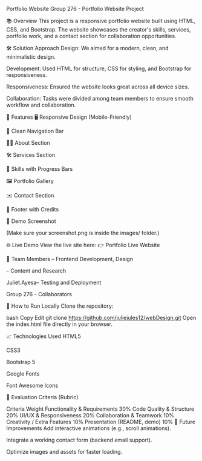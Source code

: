 Portfolio Website
Group 276 - Portfolio Website Project


📚 Overview
This project is a responsive portfolio website built using HTML, CSS, and Bootstrap.
The website showcases the creator's skills, services, portfolio work, and a contact section for collaboration opportunities.

🛠️ Solution Approach
Design: We aimed for a modern, clean, and minimalistic design.

Development: Used HTML for structure, CSS for styling, and Bootstrap for responsiveness.

Responsiveness: Ensured the website looks great across all device sizes.

Collaboration: Tasks were divided among team members to ensure smooth workflow and collaboration.

🌟 Features
🖥️ Responsive Design (Mobile-Friendly)

📜 Clean Navigation Bar

🧑‍💼 About Section

🛠️ Services Section

🧠 Skills with Progress Bars

🖼️ Portfolio Gallery

✉️ Contact Section

👣 Footer with Credits

📸 Demo Screenshot

(Make sure your screenshot.png is inside the images/ folder.)

🌐 Live Demo
View the live site here:
👉 Portfolio Live Website

🤝 Team Members
– Frontend Development, Design

– Content and Research

Juliet.Ayesa– Testing and Deployment

Group 276 – Collaborators

🚀 How to Run Locally
Clone the repository:

bash
Copy
Edit
git clone https://github.com/juliejules12/webDesign.git
Open the index.html file directly in your browser.

📈 Technologies Used
HTML5

CSS3

Bootstrap 5

Google Fonts

Font Awesome Icons

🧪 Evaluation Criteria (Rubric)

Criteria	Weight
Functionality & Requirements	30%
Code Quality & Structure	20%
UI/UX & Responsiveness	20%
Collaboration & Teamwork	10%
Creativity / Extra Features	10%
Presentation (README, demo)	10%
📝 Future Improvements
Add interactive animations (e.g., scroll animations).

Integrate a working contact form (backend email support).

Optimize images and assets for faster loading.

